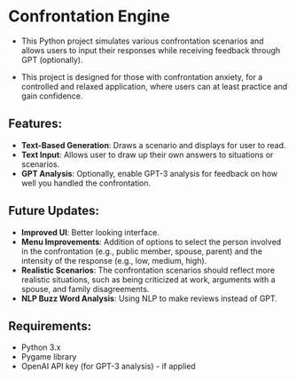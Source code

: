 # Confrontation Engine

* This Python project simulates various confrontation scenarios and allows users to input their responses while receiving feedback through GPT (optionally).

* This project is designed for those with confrontation anxiety, for a controlled and relaxed application, where users can at least practice and gain confidence.

## Features:
- **Text-Based Generation**: Draws a scenario and displays for user to read.
- **Text Input**: Allows user to draw up their own answers to situations or scenarios.
- **GPT Analysis**: Optionally, enable GPT-3 analysis for feedback on how well you handled the confrontation.

## Future Updates:
- **Improved UI**: Better looking interface.
- **Menu Improvements**: Addition of options to select the person involved in the confrontation (e.g., public member, spouse, parent) and the intensity of the response (e.g., low, medium, high).
- **Realistic Scenarios**: The confrontation scenarios should reflect more realistic situations, such as being criticized at work, arguments with a spouse, and family disagreements.
- **NLP Buzz Word Analysis**: Using NLP to make reviews instead of GPT.

## Requirements:
- Python 3.x
- Pygame library
- OpenAI API key (for GPT-3 analysis) - if applied
